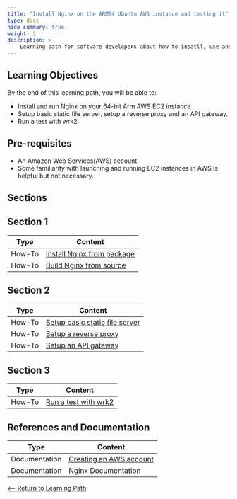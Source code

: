```yaml
---
title: "Install Nginx on the ARM64 Ubuntu AWS instance and testing it" 
type: docs
hide_summary: true
weight: 2
description: >
    Learning path for software developers about how to insatll, use and test on ARM64 AWS instance.
---
```


## Learning Objectives 

By the end of this learning path, you will be able to:

* Install and run Nginx on your 64-bit Arm AWS EC2 instance
* Setup basic static file server, setup a reverse proxy and an API gateway.
* Run a test with wrk2

## Pre-requisites

* An Amazon Web Services(AWS) account.
* Some familiarity with launching and running EC2 instances in AWS is helpful but not necessary.

## Sections

## Section 1

|          Type | Content                       |
| ---           | ---                                 |
| How-To        | [Install Nginx from package](/content/en/cloud/clair/clair.md)
| How-To        | [Build Nginx from source](/content/en/cloud/clair/combo_clair.md) |

## Section 2

|          Type | Content                       |
| ---           | ---                                 |
| How-To        | [Setup basic static file server](/content/en/cloud/clair/distributed_clair.md)
| How-To        | [Setup a reverse proxy](/content/en/cloud/clair/vulnerability_report.md)
| How-To        | [Setup an API gateway](/content/en/cloud/clair/distributed_clair.md) |

## Section 3

|          Type | Content                       |
| ---           | ---                                 |
| How-To        | [Run a test with wrk2](/content/en/cloud/clair/clair.md) |

## References and Documentation

| Type          | Content             |
| ---           | ---                 |
| Documentation | [Creating an AWS account](https://docs.aws.amazon.com/accounts/latest/reference/manage-acct-creating.html) |
| Documentation | [Nginx Documentation](http://nginx.org/en/docs/) |

[<-- Return to Learning Path](/content/en/cloud/clair/#sections)
